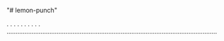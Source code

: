 "# lemon-punch"

.
.
.
.
.
.
.
.
.
.
......................................................................................................................